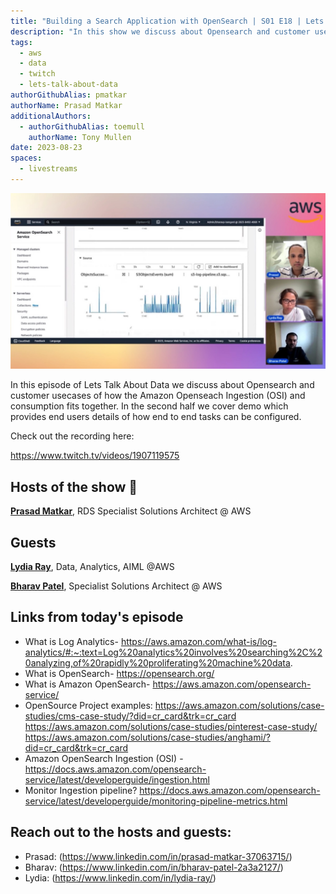 ```yaml
---
title: "Building a Search Application with OpenSearch | S01 E18 | Lets Talk About Data Show "
description: "In this show we discuss about Opensearch and customer usecases of how the Amazon Openseach Ingestion (OSI) and consumption fits together. In the second half we cover demo which provides end users details of how end to end tasks can be configured."
tags:
  - aws
  - data
  - twitch
  - lets-talk-about-data
authorGithubAlias: pmatkar
authorName: Prasad Matkar
additionalAuthors:
  - authorGithubAlias: toemull
    authorName: Tony Mullen
date: 2023-08-23
spaces:
  - livestreams
---
```


![Screenshot from the stream or an image related to the topic](images/show18.jpg)

In this episode of Lets Talk About Data we discuss about Opensearch and customer usecases of how the Amazon Openseach Ingestion (OSI) and consumption fits together. In the second half we cover demo which provides end users details of how end to end tasks can be configured.

Check out the recording here:

https://www.twitch.tv/videos/1907119575

## Hosts of the show 🎤

[**Prasad Matkar**](https://www.linkedin.com/in/prasad-matkar-37063715/), RDS Specialist Solutions Architect @ AWS

## Guests

[**Lydia Ray**](https://www.linkedin.com/in/lydia-ray/), Data, Analytics, AIML @AWS

[**Bharav Patel**](https://www.linkedin.com/in/bharav-patel-2a3a2127/), Specialist Solutions Architect @ AWS

## Links from today's episode

* What is Log Analytics- https://aws.amazon.com/what-is/log-analytics/#:~:text=Log%20analytics%20involves%20searching%2C%20analyzing,of%20rapidly%20proliferating%20machine%20data.
* What is OpenSearch-	https://opensearch.org/
* What is Amazon OpenSearch- 	https://aws.amazon.com/opensearch-service/
* OpenSource Project examples:
  https://aws.amazon.com/solutions/case-studies/cms-case-study/?did=cr_card&trk=cr_card
  https://aws.amazon.com/solutions/case-studies/pinterest-case-study/
  https://aws.amazon.com/solutions/case-studies/anghami/?did=cr_card&trk=cr_card
* Amazon OpenSearch Ingestion (OSI) - https://docs.aws.amazon.com/opensearch-service/latest/developerguide/ingestion.html
* Monitor Ingestion pipeline?	https://docs.aws.amazon.com/opensearch-service/latest/developerguide/monitoring-pipeline-metrics.html


## Reach out to the hosts and guests:

- Prasad: (https://www.linkedin.com/in/prasad-matkar-37063715/)
- Bharav: (https://www.linkedin.com/in/bharav-patel-2a3a2127/)
- Lydia: (https://www.linkedin.com/in/lydia-ray/)
